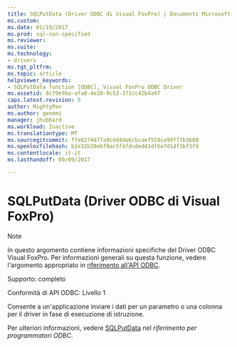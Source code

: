 ```yaml
---
title: SQLPutData (Driver ODBC di Visual FoxPro) | Documenti Microsoft
ms.custom: 
ms.date: 01/19/2017
ms.prod: sql-non-specified
ms.reviewer: 
ms.suite: 
ms.technology:
- drivers
ms.tgt_pltfrm: 
ms.topic: article
helpviewer_keywords:
- SQLPutData function [ODBC], Visual FoxPro ODBC Driver
ms.assetid: 8c79e9ba-afa0-4e20-9c53-371cc42b4a97
caps.latest.revision: 5
author: MightyPen
ms.author: genemi
manager: jhubbard
ms.workload: Inactive
ms.translationtype: MT
ms.sourcegitcommit: f7e6274d77a9cdd4de6cbcaef559ca99f77b3608
ms.openlocfilehash: b2e32b20ebf9ac5f4fdcded41df6e7d14f3bf3f9
ms.contentlocale: it-it
ms.lasthandoff: 09/09/2017

---
```

# <a name="sqlputdata-visual-foxpro-odbc-driver"></a>SQLPutData (Driver ODBC di Visual FoxPro)
> [!NOTE]  
>  In questo argomento contiene informazioni specifiche del Driver ODBC Visual FoxPro. Per informazioni generali su questa funzione, vedere l'argomento appropriato in [riferimento all'API ODBC](../../odbc/reference/syntax/odbc-api-reference.md).  
  
 Supporto: completo  
  
 Conformità di API ODBC: Livello 1  
  
 Consente a un'applicazione inviare i dati per un parametro o una colonna per il driver in fase di esecuzione di istruzione.  
  
 Per ulteriori informazioni, vedere [SQLPutData](../../odbc/reference/syntax/sqlputdata-function.md) nel *riferimento per programmatori ODBC*.


